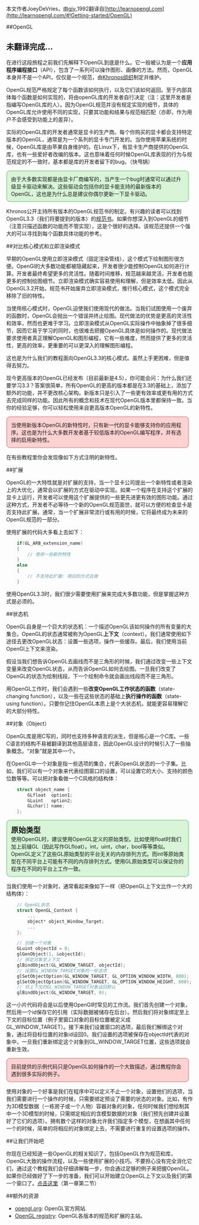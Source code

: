 本文作者JoeyDeVries，由gjy_1992翻译自[http://learnopengl.com](http://learnopengl.com/#!Getting-started/OpenGL)

##OpenGL

未翻译完成...
---

在进行这段旅程之前我们先解释下OpenGL到底是什么。它一般被认为是一个**应用程序编程接口**（API），包含了一系列可以操作图形、画像的方法。然而，OpenGL本身并不是一个API，仅仅是一个规范，由[Khronos组织](http://www.khronos.org/)制定并维护。

OpenGL规范严格规定了每个函数该如何执行，以及它们该如何返回。至于内部具体每个函数是如何实现的，将由openGL库的开发者自行决定（注：这里开发者是指编写OpenGL库的人）。因为OpenGL规范并没有规定实现的细节，具体的OpenGL库允许使用不同的实现，只要其功能和结果与规范相匹配（亦即，作为用户不会感受到功能上的差异）。

实际的OpenGL库的开发者通常是显卡的生产商。每个你购买的显卡都会支持特定版本的OpenGL，通常是为一个系列的显卡专门开发的。当你使用苹果系统的时候，OpenGL库是由苹果自身维护的。在Linux下，有显卡生产商提供的OpenGL库，也有一些爱好者改编的版本。这也意味着任何时候OpenGL库表现的行为与规范规定的不一致时，基本都是库的开发者留下的bug。（快甩锅）


<div style="border:solid #AFDFAF;border-radius:10px;background-color:#D8F5D8;margin:10px 10px 10px 0px;padding:10px">
由于大多数实现都是由显卡厂商编写的，当产生一个bug时通常可以通过升级显卡驱动来解决。这些驱动会包括你的显卡能支持的最新版本的OpenGL，这也是为什么总是建议你偶尔更新一下显卡驱动。
</div>


Khronos公开主持所有版本的OpenGL规范书的制定。有兴趣的读者可以找到OpenGL3.3（我们将要提到的版本）的[规范书](https://www.opengl.org/registry/doc/glspec33.core.20100311.withchanges.pdf)。如果你想深入到OpenGL的细节（注意只描述函数的功能而不管实现），这是个很好的选择。该规范还提供一个强大的可以寻找到每个函数具体功能的参考。

##对比核心模式和立即渲染模式

早期的OpenGL使用立即渲染模式（固定渲染管线），这个模式下绘制图形很方便。OpenGl的大多数功能都被隐藏起来，开发者很少能控制OpenGL如何进行计算。开发者最终希望更多的灵活性。随着时间推移，规范越来越灵活，开发者也能更多的控制绘图细节。立即渲染模式确实容易使用和理解，但是效率太低。因此从OpenGL3.2开始，规范书开始废弃立即渲染模式，推行核心模式，这个模式完全移除了旧的特性。

当使用核心模式时，OpenGL迫使我们使用现代的做法。当我们试图使用一个废弃的函数时，OpenGL会抛出一个错误并终止绘图。现代做法的优势是更高的灵活性和效率，然而也更难于学习。立即渲染模式从OpenGL实际操作中抽象掉了很多细节，因而它易于学习的同时，也很难去把握OpenGL具体是如何操作的。现代做法要求使用者真正理解OpenGL和图形编程，它有一些难度，然而提供了更多的灵活性，更高的效率，更重要的可以更深入的理解图形编程。

这也是为什么我们的教程面向OpenGL3.3的核心模式。虽然上手更困难，但是值得去努力。

现今更高版本的OpenGL已经发布（目前最新是4.5），你可能会问：为什么我们还要学习3.3？答案很简单，所有OpenGL的更高的版本都是在3.3的基础上，添加了额外的功能，并不更改核心架构。新版本只是引入了一些更有效率或更有用的方式去完成同样的功能。因此所有的概念和技术在现代OpenGL版本里都保持一致。当你的经验足够，你可以轻松使用来自更高版本OpenGL的新特性。


<div style="border:solid #E1B3B3;border-radius:10px;background-color:#FFD2D2;margin:10px 10px 10px 0px;padding:10px">
当使用新版本OpenGL的新特性时，只有新一代的显卡能够支持你的应用程序。这也是为什么大多数开发者基于较低版本的OpenGL编写程序，并有选择的启用新特性。
</div>


在有些教程里你会发现像如下方式注明的新特性。

##扩展

OpenGL的一大特性就是对扩展的支持，当一个显卡公司提出一个新特性或者渲染上的大优化，通常会以扩展的方式在驱动中实现。如果一个程序在支持这个扩展的显卡上运行，开发者可以使用这个扩展提供的一些更先进更有效的图形功能。通过这种方式，开发者不必等待一个新的OpenGL规范面世，就可以方便的检查显卡是否支持此扩展。通常，当一个扩展非常流行或有用的时候，它将最终成为未来的OpenGL规范的一部分。

使用扩展的代码大多看上去如下：

```c++
	if(GL_ARB_extension_name)
	{
    	// 使用一些新的特性
	}
	else
	{
		// 不支持此扩展: 用旧的方式去做
	}
```

使用OpenGL3.3时，我们很少需要使用扩展来完成大多数功能，但是掌握这种方式是必须的。

##状态机

OpenGL自身是一个巨大的状态机：一个描述OpenGL该如何操作的所有变量的大集合。OpenGL的状态通常被称为OpenGL**上下文**（context）。我们通常使用如下途径去更改OpenGL状态：设置一些选项，操作一些缓存。最后，我们使用当前OpenGl上下文来渲染。

假设当我们想告诉OpenGL去画线而不是三角形的时候，我们通过改变一些上下文变量来改变OpenGL状态，从而告诉OpenGL如何去绘图。一旦我们改变了OpenGL的状态为绘制线段，下一个绘制命令就会画出线段而不是三角形。

用OpenGL工作时，我们会遇到一些**改变OpenGL工作状态的函数**（state-changing function），以及一些在这些状态的基础上**执行操作的函数**（state-using function）。只要你记住OpenGL本质上是个大状态机，就能更容易理解它的大部分特性。

##对象（Object）

OpenGL库是用C写的，同时也支持多种语言的派生，但是核心是一个C库。一些C语言的结构不易被翻译到其他高层语言，因此OpenGL设计的时候引入了一些抽象概念。“对象”就是其中一个。

在OpenGL中一个对象是指一些选项的集合，代表OpenGL状态的一个子集。比如，我们可以有一个对象来代表绘图窗口的设置，可以设置它的大小、支持的颜色位数等等。可以把对象看做一个C风格的结构体：

```c++
	struct object_name {
	    GLfloat  option1;
	    GLuint   option2;
	    GLchar[] name;
	};
```

<div style="border:solid #AFDFAF;border-radius:10px;background-color:#D8F5D8;margin:10px 10px 10px 0px;padding:10px">
<span style="font-size:20px"><b>原始类型</b></span>
<br/>
使用OpenGL时，建议使用OpenGL定义的原始类型。比如使用float时我们加上前缀GL（因此写作GLfloat）。int，uint，char，bool等等类似。OpenGL定义了这些GL原始类型的平台无关的内存排列方式。而int等原始类型在不同平台上可能有不同的内存排列方式。使用GL原始类型可以保证你的程序在不同的平台上工作一致。
</div>


当我们使用一个对象时，通常看起来像如下一样（把OpenGL上下文比作一个大的结构体）：

```c++
	// OpenGL状态
	struct OpenGL_Context {
	  	...
 	 	object* object_Window_Target;
 	 	...  	
	};
```

```c++
	// 创建一个对象
	GLuint objectId = 0;
	glGenObject(1, &objectId);
	// 绑定对象至上下文
	glBindObject(GL_WINDOW_TARGET, objectId);
	// 设置GL_WINDOW_TARGET对象的一些选项
	glSetObjectOption(GL_WINDOW_TARGET, GL_OPTION_WINDOW_WIDTH, 800);
	glSetObjectOption(GL_WINDOW_TARGET, GL_OPTION_WINDOW_HEIGHT, 600);
	// 将上下文的GL_WINDOW_TARGET对象设回默认
	glBindObject(GL_WINDOW_TARGET, 0);
```

这一小片代码将会是以后使用OpenGl时常见的工作流。我们首先创建一个对象，然后用一个id保存它的引用（实际数据被储存在后台）。然后我们将对象绑定至上下文的目标位置（例子里窗口对象的目标位置被定义成GL\_WINDOW\_TARGET）。接下来我们设置窗口的选项，最后我们解绑这个对象，通过将目标位置的对象id设回0。我们设置的选项被保存在objectId代表的对象中，一旦我们重新绑定这个对象到GL\_WINDOW\_TARGET位置，这些选项就会重新生效。


<div style="border:solid #E1B3B3;border-radius:10px;background-color:#FFD2D2;margin:10px 10px 10px 0px;padding:10px">
目前提供的示例代码只是OpenGL如何操作的一个大致描述，通过教程你会遇到很多实际的例子。
</div>


使用对象的一个好事是我们在程序中可以定义不止一个对象，设置他们的选项，当我们需要进行一个操作的时候，只需要绑定预设了需要的状态的对象。比如，有作为3D模型数据（一栋房子或一个人物）容器对象的对象，任何时候我们想绘制其中一个3D模型的时候，只需绑定相应的含模型数据的对象（我们预先创建并设置好了它们的选项）。拥有数个这样的对象允许我们指定多个模型，在想画其中任何一个的时候，简单的将相应的对象绑定上去，不需要进行重复的设置选项的操作。

##让我们开始吧

你现在已经知道一些OpenGL的相关知识了，包括OpenGL作为规范和库，OpenGL大致的操作流程，以及一些使用扩展的小技巧。不要担心没有完全消化它们，通过这个教程我们会仔细讲解每一步，你会通过足够的例子来把握OpenGL。如果你已经做好了下一步的准备，我们可以开始建立OpenGL上下文以及我们的第一个窗口了。[点击这里](http://www.learnopengl.com/#!Getting-started/Creating-a-window)（第一章第二节）

##额外的资源

- [opengl.org](https://www.opengl.org/): OpenGL官方网站.
- [OpenGL registry](https://www.opengl.org/registry/): OpenGL各版本的规范和扩展的主站。